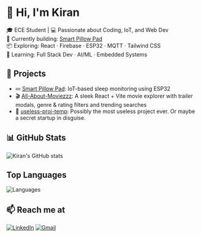 # 👋 Hi, I'm Kiran

🎓 ECE Student | 💻 Passionate about Coding, IoT, and Web Dev  
🚀 Currently building: [Smart Pillow Pad](https://github.com/krn-sm/smartpillowpad)  
📦 Exploring: React · Firebase · ESP32 · MQTT · Tailwind CSS  
🌱 Learning: Full Stack Dev · AI/ML · Embedded Systems

## 🔨 Projects
- 💤 [Smart Pillow Pad](https://github.com/krn-sm/smartpillowpad): IoT-based sleep monitoring using ESP32
- 🎬 [All-About-Moviezzz](https://github.com/krn-sm/my-first-react-app): A sleek React + Vite movie explorer with trailer modals, genre & rating filters and trending searches
- 🔮 [useless-proj-temp](https://github.com/krn-sm/useless-project-temp): Possibly the most useless project ever. Or maybe a secret startup in disguise.
<!--- 🌐 [Portfolio Website](https://github.com/krn-sm/portfolio): Personal portfolio built with React + Vite-->

## 📊 GitHub Stats
![Kiran's GitHub stats](https://github-readme-stats.vercel.app/api?username=krn-sm&show_icons=true&theme=radical)

## Top Languages
![Languages](https://github-readme-stats.vercel.app/api/top-langs/?username=krn-sm)

## 📫 Reach me at
[![LinkedIn](https://img.shields.io/badge/LinkedIn-blue?logo=linkedin)](https://linkedin.com/in/kiran-s-m-here)
[![Gmail](https://img.shields.io/badge/Gmail-red?logo=gmail&logoColor=white)](mailto:your.kiranmanikkath20@gmail.com)


<!--
- 🔭 I’m currently working on ...
- 🌱 I’m currently learning ...
- 👯 I’m looking to collaborate on ...
- 🤔 I’m looking for help with ...
- 💬 Ask me about ...
- 📫 How to reach me: ...
- 😄 Pronouns: ...
- ⚡ Fun fact: ...
-->
